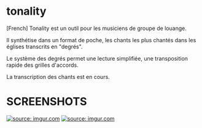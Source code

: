 # tonality

[French]
Tonality est un outil pour les musiciens de groupe de louange.

Il synthétise dans un format de poche, les chants les plus chantés dans les églises transcrits en "degrés".

Le système des degrés permet une lecture simplifiée, une transposition rapide des grilles d'accords.

La transcription des chants est en cours.

# SCREENSHOTS

<a href="https://imgur.com/w0WKf8a"><img src="https://i.imgur.com/w0WKf8a.png" title="source: imgur.com" /></a>
<a href="https://imgur.com/f5fCKmZ"><img src="https://i.imgur.com/f5fCKmZ.png" title="source: imgur.com" /></a>
